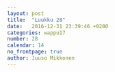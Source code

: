 ```yaml
---
layout: post
title:  "Luukku 28"
date:   2016-12-31 23:39:46 +0200
categories: wappu17
number: 28
calendar: 14
no_frontpage: true
author: Juuso Mikkonen
---
```

